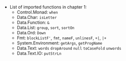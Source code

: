 - List of imported functions in chapter 1:
  - Control.Monad: `when`
  - Data.Char: `isLetter`
  - Data.Function: `&`
  - Data.List: `group`, `sort`, `sortOn`
  - Data.Ord: `Down`
  - Fmt: `blockListF'`, `fmt`, `nameF`, `unlinesF`, `+|`, `|+`
  - System.Environment: `getArgs`, `getProgName`
  - Data.Text: `words` `dropAround` `null` `toCaseFold` `unwords`
  - Data.Text.IO: `putStrLn`
